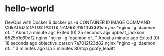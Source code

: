 # hello-world
DevOps with Docker
$ docker ps -a
CONTAINER ID        IMAGE               COMMAND                  CREATED              STATUS                      PORTS          NAMES
4181ffd3391d        nginx               "nginx -g 'daemon of…"   About a minute ago   Exited (0) 25 seconds ago             upbeat_jackson
6525b1c69df2        nginx               "nginx -g 'daemon of…"   About a minute ago   Exited (0) 18 seconds ago           objective_carson
7a7012f23d82        nginx               "nginx -g 'daemon of…"   3 minutes ago        Up 3 minutes                80/tcp    goofy_leavitt
